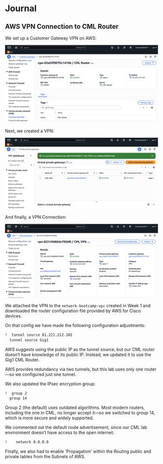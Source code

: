 # Journal

## AWS VPN Connection to CML Router

We set up a Customer Gateway VPN on AWS:

![customer_gateway_VPN](assets/customer_gateway_vpn.png)

Next, we created a VPN:

![VPN](assets/virtual_private_network.png)

And finally, a VPN Connection:

![VPN Connection](assets/vpn_connection.png)

We attached the VPN to the `network-bootcamp-vpc` created in Week 1 and
downloaded the router configuration file provided by AWS for Cisco devices.

On that config we have made the following configuration adjustments:

```sh
!  tunnel source 81.221.212.101
  tunnel source Gig1
```

AWS suggests using the public IP as the tunnel source, but our CML router
doesn’t have knowledge of its public IP. Instead, we updated it to use the Gig1
CML Router.

AWS provides redundancy via two tunnels, but this lab uses only one router—so we
configured just one tunnel.

We also updated the IPsec encryption group:

```sh
!  group 2
  group 14
```

Group 2 (the default) uses outdated algorithms. Most modern routers, including
the one in CML, no longer accept it—so we switched to group 14, which is more
secure and widely supported.

We commented out the default route advertisement, since our CML lab environment
doesn’t have access to the open internet:

```sh
!    network 0.0.0.0
```

Finally, we also had to enable 'Propagation' within the Routing public and
private tables from the Subnets of AWS.
